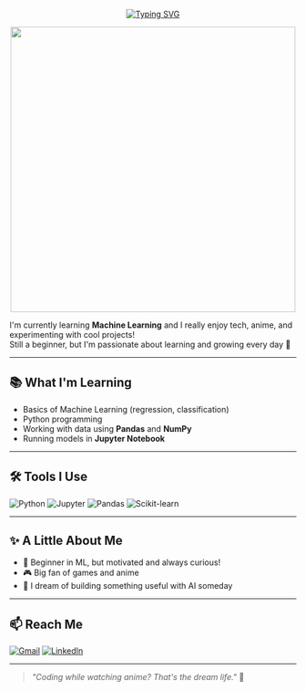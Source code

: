 <p align="center">
  <a href="https://git.io/typing-svg"><img src="https://readme-typing-svg.demolab.com?font=Fira+Code&pause=1000&width=435&lines=Hi+there%2C+I'm+Edgar!+%F0%9F%91%8B;Welcome+to+my+GitHub+profile!;Machine+Learning+enthusiast+%F0%9F%A7%A0" alt="Typing SVG" /></a>
</p>

<p align="center">
<img src="https://media1.tenor.com/m/AnXUD6q7O1UAAAAd/hu-tao.gif" width="500"/>
</p>

I'm currently learning **Machine Learning** and I really enjoy tech, anime, and experimenting with cool projects!  
Still a beginner, but I'm passionate about learning and growing every day 💪

---

## 📚 What I'm Learning

- Basics of Machine Learning (regression, classification)
- Python programming
- Working with data using **Pandas** and **NumPy**
- Running models in **Jupyter Notebook**

---

## 🛠️ Tools I Use

![Python](https://img.shields.io/badge/-Python-3776AB?style=flat&logo=python)
![Jupyter](https://img.shields.io/badge/-Jupyter-F37626?style=flat&logo=jupyter)
![Pandas](https://img.shields.io/badge/-Pandas-150458?style=flat&logo=pandas)
![Scikit-learn](https://img.shields.io/badge/-Scikit--Learn-F7931E?style=flat&logo=scikit-learn)

---

## ✨ A Little About Me

- 🌱 Beginner in ML, but motivated and always curious!
- 🎮 Big fan of games and anime
- 🧠 I dream of building something useful with AI someday

---

## 📫 Reach Me

[![Gmail](https://img.shields.io/badge/-Email-D14836?style=flat&logo=gmail&logoColor=white)](mailto:yourmail@example.com)
[![LinkedIn](https://img.shields.io/badge/-LinkedIn-blue?style=flat&logo=linkedin)](https://linkedin.com/in/yourusername)

---

> _"Coding while watching anime? That's the dream life."_ 🌸
